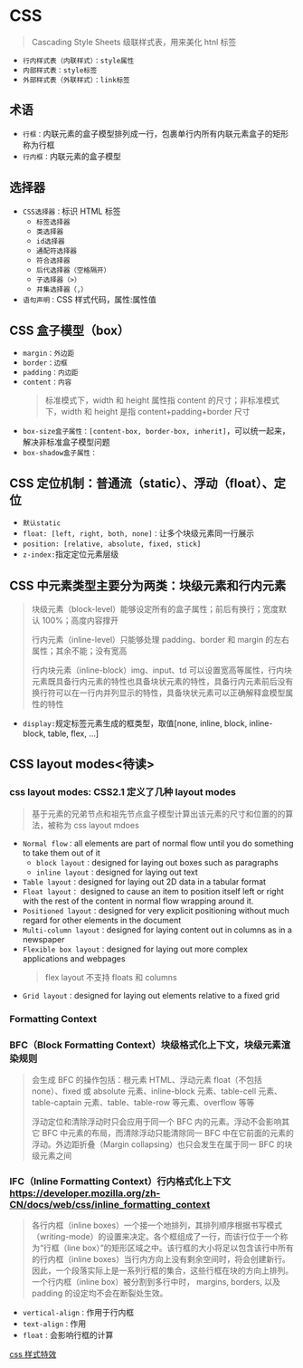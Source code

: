 # CSS

> Cascading Style Sheets 级联样式表，用来美化 htnl 标签

- `行内样式表（内联样式）：style属性`
- `内部样式表：style标签`
- `外部样式表（外联样式）：link标签`

## 术语

- `行框：`内联元素的盒子模型排列成一行，包裹单行内所有内联元素盒子的矩形称为行框
- `行内框：`内联元素的盒子模型

## 选择器

- `CSS选择器：`标识 HTML 标签
  - `标签选择器`
  - `类选择器`
  - `id选择器`
  - `通配符选择器`
  - `符合选择器`
  - `后代选择器（空格隔开）`
  - `子选择器（>）`
  - `并集选择器（,）`
- `语句声明：`CSS 样式代码，属性:属性值

## CSS 盒子模型（box）

- `margin：外边距`
- `border：边框`
- `padding：内边距`
- `content：内容`
  > 标准模式下，width 和 height 属性指 content 的尺寸；非标准模式下，width 和 height 是指 content+padding+border 尺寸
- `box-size盒子属性：[content-box, border-box, inherit]`，可以统一起来，解决非标准盒子模型问题
- `box-shadow盒子属性：`

## CSS 定位机制：普通流（static）、浮动（float）、定位

- `默认static`
- `float: [left, right, both, none]：`让多个块级元素同一行展示
- `position: [relative, absolute, fixed, stick]`
- `z-index:`指定定位元素层级

## CSS 中元素类型主要分为两类：块级元素和行内元素

> 块级元素（block-level）能够设定所有的盒子属性；前后有换行；宽度默认 100%；高度内容撑开
>
> 行内元素（inline-level）只能够处理 padding、border 和 margin 的左右属性；其余不能；没有宽高
>
> 行内块元素（inline-block）img、input、td 可以设置宽高等属性，行内块元素既具备行内元素的特性也具备块状元素的特性，具备行内元素前后没有换行符可以在一行内并列显示的特性，具备块状元素可以正确解释盒模型属性的特性

- `display:`规定标签元素生成的框类型，取值[none, inline, block, inline-block, table, flex, ...]

## CSS layout modes<待读>

### css layout modes: CSS2.1 定义了几种 layout modes

> 基于元素的兄弟节点和祖先节点盒子模型计算出该元素的尺寸和位置的的算法，被称为 css layout mdoes

- `Normal flow：`all elements are part of normal flow until you do something to take them out of it
  - `block layout：`designed for laying out boxes such as paragraphs
  - `inline layout：`designed for laying out text
- `Table layout：`designed for laying out 2D data in a tabular format
- `Float layout：` designed to cause an item to position itself left or right with the rest of the content in normal flow wrapping around it.
- `Positioned layout：`designed for very explicit positioning without much regard for other elements in the document
- `Multi-column layout：`designed for laying content out in columns as in a newspaper
- `Flexible box layout：`designed for laying out more complex applications and webpages
  > flex layout 不支持 floats 和 columns
- `Grid layout：`designed for laying out elements relative to a fixed grid

### Formatting Context

### BFC（Block Formatting Context）块级格式化上下文，块级元素渲染规则

> 会生成 BFC 的操作包括：根元素 HTML、浮动元素 float（不包括 none）、fixed 或 absolute 元素、inline-block 元素、table-cell 元素、table-captain 元素、table、table-row 等元素、overflow 等等
>
> 浮动定位和清除浮动时只会应用于同一个 BFC 内的元素。浮动不会影响其它 BFC 中元素的布局，而清除浮动只能清除同一 BFC 中在它前面的元素的浮动。外边距折叠（Margin collapsing）也只会发生在属于同一 BFC 的块级元素之间

### IFC（Inline Formatting Context）行内格式化上下文<https://developer.mozilla.org/zh-CN/docs/web/css/inline_formatting_context>

> 各行内框（inline boxes）一个接一个地排列，其排列顺序根据书写模式（writing-mode）的设置来决定。各个框组成了一行，而该行位于一个称为“行框（line box）”的矩形区域之中。该行框的大小将足以包含该行中所有的行内框（inline boxes）当行内方向上没有剩余空间时，将会创建新行。因此，一个段落实际上是一系列行框的集合，这些行框在块的方向上排列。 一个行内框（inline box）被分割到多行中时， margins, borders, 以及 padding 的设定均不会在断裂处生效。

- `vertical-align：`作用于行内框
- `text-align：`作用
- `float：`会影响行框的计算

[css 样式特效](https://codersblock.com/blog/creating-glow-effects-with-css/)
